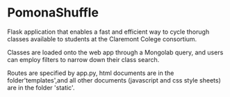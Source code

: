 PomonaShuffle
=============
Flask application that enables a fast and efficient way to cycle thorugh classes available to students at the Claremont 
Colege consortium.

Classes are loaded onto the web app through a Mongolab query, and users can employ filters to narrow down their class 
search.

Routes are specified by app.py, html documents are in the folder'templates',and all other documents (javascript and css 
style sheets) are in the folder 'static'.
